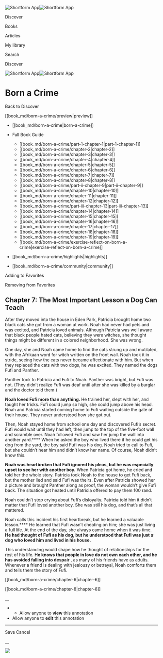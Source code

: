 ![Shortform App](/img/logo.36a2399e.svg)![Shortform App](/img/logo-dark.70c1b072.svg)

Discover

Books

Articles

My library

Search

Discover

![Shortform App](/img/logo.36a2399e.svg)![Shortform App](/img/logo-dark.70c1b072.svg)

# Born a Crime

Back to Discover

[[book_md/born-a-crime/preview|preview]]

  * [[book_md/born-a-crime|born-a-crime]]
  * Full Book Guide

    * [[book_md/born-a-crime/part-1-chapter-1|part-1-chapter-1]]
    * [[book_md/born-a-crime/chapter-2|chapter-2]]
    * [[book_md/born-a-crime/chapter-3|chapter-3]]
    * [[book_md/born-a-crime/chapter-4|chapter-4]]
    * [[book_md/born-a-crime/chapter-5|chapter-5]]
    * [[book_md/born-a-crime/chapter-6|chapter-6]]
    * [[book_md/born-a-crime/chapter-7|chapter-7]]
    * [[book_md/born-a-crime/chapter-8|chapter-8]]
    * [[book_md/born-a-crime/part-ii-chapter-9|part-ii-chapter-9]]
    * [[book_md/born-a-crime/chapter-10|chapter-10]]
    * [[book_md/born-a-crime/chapter-11|chapter-11]]
    * [[book_md/born-a-crime/chapter-12|chapter-12]]
    * [[book_md/born-a-crime/part-iii-chapter-13|part-iii-chapter-13]]
    * [[book_md/born-a-crime/chapter-14|chapter-14]]
    * [[book_md/born-a-crime/chapter-15|chapter-15]]
    * [[book_md/born-a-crime/chapter-16|chapter-16]]
    * [[book_md/born-a-crime/chapter-17|chapter-17]]
    * [[book_md/born-a-crime/chapter-18|chapter-18]]
    * [[book_md/born-a-crime/chapter-19|chapter-19]]
    * [[book_md/born-a-crime/exercise-reflect-on-born-a-crime|exercise-reflect-on-born-a-crime]]
  * [[book_md/born-a-crime/highlights|highlights]]
  * [[book_md/born-a-crime/community|community]]



Adding to Favorites 

Removing from Favorites 

## Chapter 7: The Most Important Lesson a Dog Can Teach

After they moved into the house in Eden Park, Patricia brought home two black cats she got from a woman at work. Noah had never had pets and was excited, and Patricia loved animals. Although Patricia was well aware that black people hated cats, believing they were witches, she thought things might be different in a colored neighborhood. She was wrong.

One day, she and Noah came home to find the cats strung up and mutilated, with the Afrikaan word for witch written on the front wall. Noah took it in stride, seeing how the cats never became affectionate with him. But when they replaced the cats with two dogs, he was excited. They named the dogs Fufi and Panther.

Panther took to Patricia and Fufi to Noah. Panther was bright, but Fufi was not. (They didn’t realize Fufi was deaf until after she was killed by a burglar and the doctor told them.)

**Noah loved Fufi more than anything.** He trained her, slept with her, and taught her tricks. Fufi could jump so high, she could jump above his head. Noah and Patricia started coming home to Fufi waiting outside the gate of their house. They never understood how she got out.

Then, Noah stayed home from school one day and discovered Fufi’s secret. Fufi would wait until they had left, then jump to the top of the five-foot wall and scramble over. Noah followed Fufi and saw her jump the wall into another yard.**** When he asked the boy who lived there if he could get his dog from the yard, the boy said Fufi was his dog. Noah tried to call to Fufi, but she couldn’t hear him and didn’t know her name. Of course, Noah didn’t know this.

**Noah was heartbroken that Fufi ignored his pleas, but he was especially upset to see her with another boy.** When Patricia got home, he cried and told her the whole story. Patricia took Noah to the house to get Fufi back, but the mother lied and said Fufi was theirs. Even after Patricia showed her a picture and brought Panther along as proof, the woman wouldn’t give Fufi back. The situation got heated until Patricia offered to pay them 100 rand.

Noah couldn’t stop crying about Fufi’s disloyalty. Patricia told him it didn’t matter that Fufi loved another boy. She was still his dog, and that’s all that mattered.

Noah calls this incident his first heartbreak, but he learned a valuable lesson.**** He learned that Fufi wasn’t cheating on him; she was just living a full life. At the end of the day, she always came home when it was time. **He had thought of Fufi as his dog, but he understood that Fufi was just _a_ dog who loved him and lived in his house.**

This understanding would shape how he thought of relationships for the rest of his life. **He knows that people in love do not own each other, and he has avoided falling into despair** , as many of his friends have as adults. Whenever a friend is dealing with jealousy or betrayal, Noah comforts them and tells them the story of Fufi.

[[book_md/born-a-crime/chapter-6|chapter-6]]

[[book_md/born-a-crime/chapter-8|chapter-8]]

__

  *   * Allow anyone to **view** this annotation
  * Allow anyone to **edit** this annotation



* * *

Save Cancel

__




![](https://bat.bing.com/action/0?ti=56018282&Ver=2&mid=2c1f1b27-8a77-468e-a90d-300bc831bca2&sid=201ffde0635411ee902411d77b750559&vid=20202bf0635411ee9ac03f2e618b0b9f&vids=0&msclkid=N&pi=0&lg=en-US&sw=800&sh=600&sc=24&nwd=1&tl=Shortform%20%7C%20Born%20a%20Crime&p=https%3A%2F%2Fwww.shortform.com%2Fapp%2Fbook%2Fborn-a-crime%2Fchapter-7&r=&lt=452&evt=pageLoad&sv=1&rn=249213)
